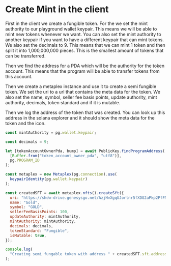 # Create Mint in the client

First in the client we create a fungible token.
For the we set the mint authority to our playground wallet keypair. This means we will be able to mint new tokens whenever we want. You can also set the mint authority to another keypair if you want to have a different keypair that can mint tokens.
We also set the decimals to 9. This means that we can mint 1 token and then split it into 1,000,000,000 pieces. This is the smallest amount of tokens that can be transferred.

Then we find the address for a PDA which will be the authority for the token account. This means that the program will be able to transfer tokens from this account.

Then we create a metaplex instance and use it to create a semi fungible token. We set the uri to a url that contains the meta data for the token. We also set the name, symbol, seller fee basis points, update authority, mint authority, decimals, token standard and if it is mutable.

Then we log the address of the token that was created. You can look up this address in the solana explorer and it should show the meta data for the token and the icon.

```js
const mintAuthority = pg.wallet.keypair;

const decimals = 9;

let [tokenAccountOwnerPda, bump] = await PublicKey.findProgramAddress(
  [Buffer.from("token_account_owner_pda", "utf8")],
  pg.PROGRAM_ID
);

const metaplex = new Metaplex(pg.connection).use(
  keypairIdentity(pg.wallet.keypair)
);

const createdSFT = await metaplex.nfts().createSft({
  uri: "https://shdw-drive.genesysgo.net/AzjHvXgqUJortnr5fXDG2aPkp2PfFMvu4Egr57fdiite/PirateCoinMeta",
  name: "Gold",
  symbol: "GOLD",
  sellerFeeBasisPoints: 100,
  updateAuthority: mintAuthority,
  mintAuthority: mintAuthority,
  decimals: decimals,
  tokenStandard: "Fungible",
  isMutable: true,
});

console.log(
  "Creating semi fungable token with address " + createdSFT.sft.address
);
```
